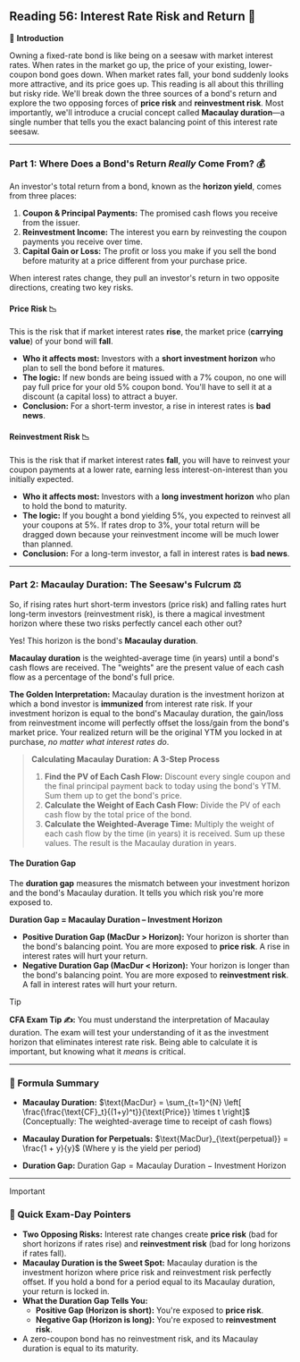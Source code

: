 ## Reading 56: Interest Rate Risk and Return 🎢

🎯 **Introduction**

Owning a fixed-rate bond is like being on a seesaw with market interest rates. When rates in the market go up, the price of your existing, lower-coupon bond goes down. When market rates fall, your bond suddenly looks more attractive, and its price goes up. This reading is all about this thrilling but risky ride. We'll break down the three sources of a bond's return and explore the two opposing forces of **price risk** and **reinvestment risk**. Most importantly, we'll introduce a crucial concept called **Macaulay duration**—a single number that tells you the exact balancing point of this interest rate seesaw.

---

### Part 1: Where Does a Bond's Return *Really* Come From? 💰

An investor's total return from a bond, known as the **horizon yield**, comes from three places:
1.  **Coupon & Principal Payments:** The promised cash flows you receive from the issuer.
2.  **Reinvestment Income:** The interest you earn by reinvesting the coupon payments you receive over time.
3.  **Capital Gain or Loss:** The profit or loss you make if you sell the bond before maturity at a price different from your purchase price.

When interest rates change, they pull an investor's return in two opposite directions, creating two key risks.

#### **Price Risk 📉**

This is the risk that if market interest rates **rise**, the market price (**carrying value**) of your bond will **fall**.

* **Who it affects most:** Investors with a **short investment horizon** who plan to sell the bond before it matures.
* **The logic:** If new bonds are being issued with a 7% coupon, no one will pay full price for your old 5% coupon bond. You'll have to sell it at a discount (a capital loss) to attract a buyer.
* **Conclusion:** For a short-term investor, a rise in interest rates is **bad news**.

#### **Reinvestment Risk 📉**

This is the risk that if market interest rates **fall**, you will have to reinvest your coupon payments at a lower rate, earning less interest-on-interest than you initially expected.

* **Who it affects most:** Investors with a **long investment horizon** who plan to hold the bond to maturity.
* **The logic:** If you bought a bond yielding 5%, you expected to reinvest all your coupons at 5%. If rates drop to 3%, your total return will be dragged down because your reinvestment income will be much lower than planned.
* **Conclusion:** For a long-term investor, a fall in interest rates is **bad news**.

---

### Part 2: Macaulay Duration: The Seesaw's Fulcrum ⚖️

So, if rising rates hurt short-term investors (price risk) and falling rates hurt long-term investors (reinvestment risk), is there a magical investment horizon where these two risks perfectly cancel each other out?

Yes! This horizon is the bond's **Macaulay duration**.

**Macaulay duration** is the weighted-average time (in years) until a bond's cash flows are received. The "weights" are the present value of each cash flow as a percentage of the bond's full price.

**The Golden Interpretation:**
Macaulay duration is the investment horizon at which a bond investor is **immunized** from interest rate risk. If your investment horizon is equal to the bond's Macaulay duration, the gain/loss from reinvestment income will perfectly offset the loss/gain from the bond's market price. Your realized return will be the original YTM you locked in at purchase, *no matter what interest rates do*.

> **Calculating Macaulay Duration: A 3-Step Process**
> 1.  **Find the PV of Each Cash Flow:** Discount every single coupon and the final principal payment back to today using the bond's YTM. Sum them up to get the bond's price.
> 2.  **Calculate the Weight of Each Cash Flow:** Divide the PV of each cash flow by the total price of the bond.
> 3.  **Calculate the Weighted-Average Time:** Multiply the weight of each cash flow by the time (in years) it is received. Sum up these values. The result is the Macaulay duration in years.

#### **The Duration Gap**

The **duration gap** measures the mismatch between your investment horizon and the bond's Macaulay duration. It tells you which risk you're more exposed to.

**Duration Gap = Macaulay Duration – Investment Horizon**

* **Positive Duration Gap (MacDur > Horizon):** Your horizon is shorter than the bond's balancing point. You are more exposed to **price risk**. A rise in interest rates will hurt your return.
* **Negative Duration Gap (MacDur < Horizon):** Your horizon is longer than the bond's balancing point. You are more exposed to **reinvestment risk**. A fall in interest rates will hurt your return.

> [!TIP]
> **CFA Exam Tip ✍️:** You must understand the interpretation of Macaulay duration. The exam will test your understanding of it as the investment horizon that eliminates interest rate risk. Being able to calculate it is important, but knowing what it *means* is critical.

---

### 🧪 Formula Summary

* **Macaulay Duration:**
    $\text{MacDur} = \sum_{t=1}^{N} \left[ \frac{\frac{\text{CF}_t}{(1+y)^t}}{\text{Price}} \times t \right]$
    (Conceptually: The weighted-average time to receipt of cash flows)

* **Macaulay Duration for Perpetuals:**
    $\text{MacDur}_{\text{perpetual}} = \frac{1 + y}{y}$
    (Where y is the yield per period)

* **Duration Gap:**
    $\text{Duration Gap} = \text{Macaulay Duration} - \text{Investment Horizon}$

---

> [!IMPORTANT]
> ### 🎯 Quick Exam-Day Pointers
>
> * **Two Opposing Risks:** Interest rate changes create **price risk** (bad for short horizons if rates rise) and **reinvestment risk** (bad for long horizons if rates fall).
> * **Macaulay Duration is the Sweet Spot:** Macaulay duration is the investment horizon where price risk and reinvestment risk perfectly offset. If you hold a bond for a period equal to its Macaulay duration, your return is locked in.
> * **What the Duration Gap Tells You:**
>     * **Positive Gap (Horizon is short):** You're exposed to **price risk**.
>     * **Negative Gap (Horizon is long):** You're exposed to **reinvestment risk**.
> * A zero-coupon bond has no reinvestment risk, and its Macaulay duration is equal to its maturity.